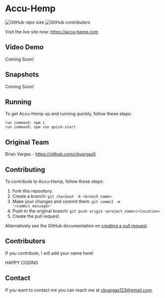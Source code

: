 # Accu-Hemp

![GitHub repo size](https://img.shields.io/github/repo-size/cbvargas5/Accu-Hemp)
![GitHub contributors](https://img.shields.io/github/contributors/cbvargas5/Accu-Hemp)



Visit the live site now: https://accu-hemp.com

## Video Demo

Coming Soon!

## Snapshots

Coming Soon!

## Running

To get Accu-Hemp up and running quickly, follow these steps:

```
run command: npm i
run command: npm run quick-start

```

## Original Team

Brian Vargas - https://github.com/cbvargas5


## Contributing
To contribute to Accu-Hemp, follow these steps:

1. Fork this repository.
2. Create a branch: `git checkout -b <branch_name>`.
3. Make your changes and commit them: `git commit -m '<commit_message>'`
4. Push to the original branch: `git push origin <project_name>/<location>`
5. Create the pull request.

Alternatively see the GitHub documentation on [creating a pull request](https://help.github.com/en/github/collaborating-with-issues-and-pull-requests/creating-a-pull-request).

## Contributors

If you contribute, I will add your name here! 

HAPPY CODING

## Contact

If you want to contact me you can reach me at cbvargas123@gmail.com.
